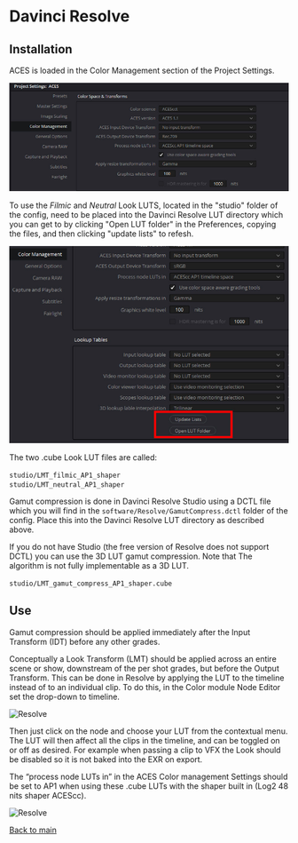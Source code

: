 # Davinci Resolve

## Installation

ACES is loaded in the Color Management section of the Project Settings.

![Resolve](img/Resolve4.jpg)

To use the *Filmic* and *Neutral* Look LUTS, located in the "studio" folder of the config, need to be placed into the Davinci Resolve LUT directory which you can get to by clicking "Open LUT folder" in the Preferences, copying the files, and then clicking "update lists" to refesh. 

![Resolve](img/Resolve2.jpg)

The two .cube Look LUT files are called:

````studio/LMT_filmic_AP1_shaper```` <br>
````studio/LMT_neutral_AP1_shaper````

Gamut compression is done in Davinci Resolve Studio using a DCTL file which you will find in the ````software/Resolve/GamutCompress.dctl```` folder of the config. Place this into the Davinci Resolve LUT directory as described above. 

If you do not have Studio (the free version of Resolve does not support DCTL) you can use the 3D LUT gamut compression. Note that The algorithm is not fully implementable as a 3D LUT.

````studio/LMT_gamut_compress_AP1_shaper.cube````

## Use

Gamut compression should be applied immediately after the Input Transform (IDT) before any other grades.

Conceptually a Look Transform (LMT) should be applied across an entire scene or show, downstream of the per shot grades, but before the Output Transform. This can be done in Resolve by applying the LUT to the timeline instead of to an individual clip. To do this, in the Color module Node Editor set the drop-down to timeline.

![Resolve](img/Resolve1.jpg)

Then just click on the node and choose your LUT from the contextual menu. The LUT will then affect all the clips in the timeline, and can be toggled on or off as desired. For example when passing a clip to VFX the Look should be disabled so it is not baked into the EXR on export. 

The “process node LUTs in” in the ACES Color management Settings should be set to AP1 when using these .cube LUTs with the shaper built in (Log2 48 nits shaper ACEScc). 

![Resolve](img/Resolve3.jpg)

[Back to main](../StdX_ACES)
